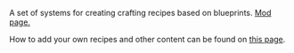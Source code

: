 A set of systems for creating crafting recipes based on blueprints. [Mod page.](https://mods.vintagestory.at/pomdrafts)

How to add your own recipes and other content can be found on [this page](https://xytabich.github.io/index.html?p=vintagestory%2Fpomdrafts%2Findex.html).
